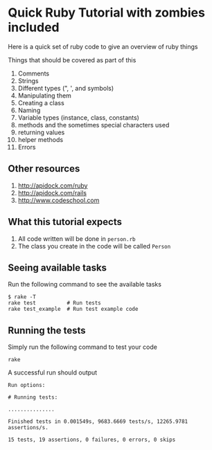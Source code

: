 # Quick Ruby Tutorial with zombies included

Here is a quick set of ruby code to give an overview of ruby things

Things that should be covered as part of this

1. Comments
2. Strings 
  1. Different types (", ', and symbols)
  2. Manipulating them
3. Creating a class
  1. Naming
  2. Variable types (instance, class, constants)
  3. methods and the sometimes special characters used
  4. returning values
  5. helper methods
4. Errors

## Other resources

1. http://apidock.com/ruby
2. http://apidock.com/rails
3. http://www.codeschool.com


## What this tutorial expects

1. All code written will be done in ```person.rb```
2. The class you create in the code will be called ```Person```


## Seeing available tasks

Run the following command to see the available tasks

    $ rake -T
    rake test          # Run tests
    rake test_example  # Run test example code

## Running the tests

Simply run the following command to test your code

    rake
  
A successful run should output

    Run options: 

    # Running tests:

    ...............

    Finished tests in 0.001549s, 9683.6669 tests/s, 12265.9781 assertions/s.

    15 tests, 19 assertions, 0 failures, 0 errors, 0 skips
